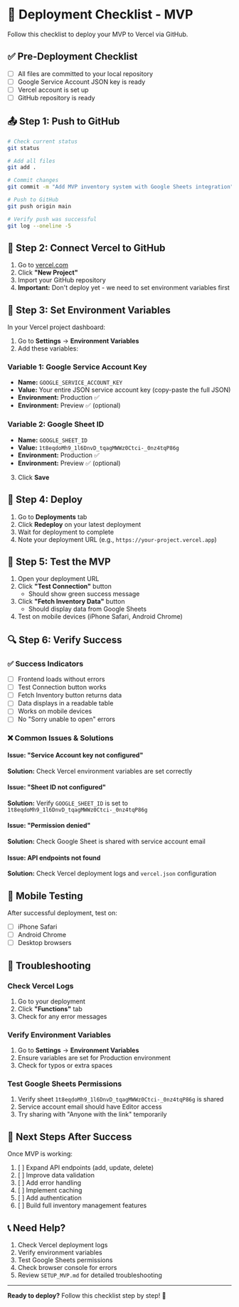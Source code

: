 # 🚀 Deployment Checklist - MVP

Follow this checklist to deploy your MVP to Vercel via GitHub.

## ✅ Pre-Deployment Checklist

- [ ] All files are committed to your local repository
- [ ] Google Service Account JSON key is ready
- [ ] Vercel account is set up
- [ ] GitHub repository is ready

## 📤 Step 1: Push to GitHub

```bash
# Check current status
git status

# Add all files
git add .

# Commit changes
git commit -m "Add MVP inventory system with Google Sheets integration"

# Push to GitHub
git push origin main

# Verify push was successful
git log --oneline -5
```

## 🔗 Step 2: Connect Vercel to GitHub

1. Go to [vercel.com](https://vercel.com)
2. Click **"New Project"**
3. Import your GitHub repository
4. **Important:** Don't deploy yet - we need to set environment variables first

## 🔑 Step 3: Set Environment Variables

In your Vercel project dashboard:

1. Go to **Settings** → **Environment Variables**
2. Add these variables:

### Variable 1: Google Service Account Key
- **Name:** `GOOGLE_SERVICE_ACCOUNT_KEY`
- **Value:** Your entire JSON service account key (copy-paste the full JSON)
- **Environment:** Production ✅
- **Environment:** Preview ✅ (optional)

### Variable 2: Google Sheet ID
- **Name:** `GOOGLE_SHEET_ID`
- **Value:** `1t8eqdoMh9_1l6DnvD_tqagMWWz0Ctci-_0nz4tqP86g`
- **Environment:** Production ✅
- **Environment:** Preview ✅ (optional)

3. Click **Save**

## 🚀 Step 4: Deploy

1. Go to **Deployments** tab
2. Click **Redeploy** on your latest deployment
3. Wait for deployment to complete
4. Note your deployment URL (e.g., `https://your-project.vercel.app`)

## 🧪 Step 5: Test the MVP

1. Open your deployment URL
2. Click **"Test Connection"** button
   - Should show green success message
3. Click **"Fetch Inventory Data"** button
   - Should display data from Google Sheets
4. Test on mobile devices (iPhone Safari, Android Chrome)

## 🔍 Step 6: Verify Success

### ✅ Success Indicators
- [ ] Frontend loads without errors
- [ ] Test Connection button works
- [ ] Fetch Inventory button returns data
- [ ] Data displays in a readable table
- [ ] Works on mobile devices
- [ ] No "Sorry unable to open" errors

### ❌ Common Issues & Solutions

#### Issue: "Service Account key not configured"
**Solution:** Check Vercel environment variables are set correctly

#### Issue: "Sheet ID not configured"
**Solution:** Verify `GOOGLE_SHEET_ID` is set to `1t8eqdoMh9_1l6DnvD_tqagMWWz0Ctci-_0nz4tqP86g`

#### Issue: "Permission denied"
**Solution:** Check Google Sheet is shared with service account email

#### Issue: API endpoints not found
**Solution:** Check Vercel deployment logs and `vercel.json` configuration

## 📱 Mobile Testing

After successful deployment, test on:
- [ ] iPhone Safari
- [ ] Android Chrome
- [ ] Desktop browsers

## 🔧 Troubleshooting

### Check Vercel Logs
1. Go to your deployment
2. Click **"Functions"** tab
3. Check for any error messages

### Verify Environment Variables
1. Go to **Settings** → **Environment Variables**
2. Ensure variables are set for Production environment
3. Check for typos or extra spaces

### Test Google Sheets Permissions
1. Verify sheet `1t8eqdoMh9_1l6DnvD_tqagMWWz0Ctci-_0nz4tqP86g` is shared
2. Service account email should have Editor access
3. Try sharing with "Anyone with the link" temporarily

## 🎯 Next Steps After Success

Once MVP is working:
1. [ ] Expand API endpoints (add, update, delete)
2. [ ] Improve data validation
3. [ ] Add error handling
4. [ ] Implement caching
5. [ ] Add authentication
6. [ ] Build full inventory management features

## 📞 Need Help?

1. Check Vercel deployment logs
2. Verify environment variables
3. Test Google Sheets permissions
4. Check browser console for errors
5. Review `SETUP_MVP.md` for detailed troubleshooting

---

**Ready to deploy?** Follow this checklist step by step! 🎉

